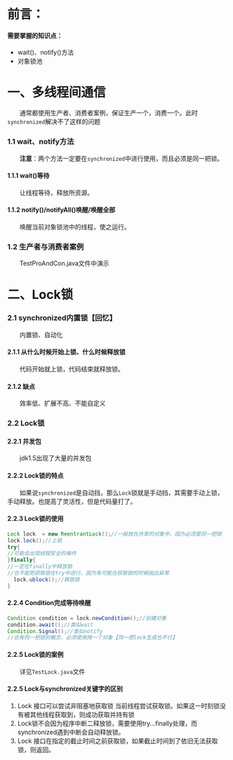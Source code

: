# 前言：

#### 需要掌握的知识点：

- wait()、notify()方法
- 对象锁池



# 一、多线程间通信

&emsp;&emsp;通常都使用生产者、消费者案例，保证生产一个，消费一个。此时`synchronized`解决不了这样的问题



### 1.1 wait、notify方法

&emsp;&emsp;**注意**：两个方法一定要在`synchronized`中进行使用，而且必须是同一把锁。

#### 1.1.1 wait()等待

&emsp;&emsp;让线程等待，释放所资源。

#### 1.1.2 notify()/notifyAll()唤醒/唤醒全部

&emsp;&emsp;唤醒当前对象锁池中的线程，使之运行。



### 1.2 生产者与消费者案例

&emsp;&emsp;TestProAndCon.java文件中演示



# 二、Lock锁

### 2.1 synchronized内置锁【回忆】

&emsp;&emsp;内置锁、自动化

#### 2.1.1 从什么时候开始上锁、什么时候释放锁

&emsp;&emsp;代码开始就上锁，代码结束就释放锁。

#### 2.1.2 缺点

&emsp;&emsp;效率低、扩展不高、不能自定义



### 2.2 Lock锁

#### 2.2.1 并发包

&emsp;&emsp;jdk1.5出现了大量的并发包

#### 2.2.2 Lock锁的特点

&emsp;&emsp;如果说`synchronized`是自动挡，那么`Lock`锁就是手动挡，其需要手动上锁，手动释放。也提高了灵活性，但是代码量打了。

#### 2.2.3 Lock锁的使用

```java
Lock lock  = new ReentrantLock();//一般放在共享的对象中。因为必须是同一把锁
lock.lock();//上锁
try{
//可能会出现线程安全的操作
}finally{
//一定在finally中释放锁
//也不能把获取锁在try中进行，因为有可能在获取锁的时候抛出异常
  lock.ublock();//释放锁
}
```

#### 2.2.4 Condition完成等待唤醒

```java
Condition condition = lock.newCondition();//创建对象
condition.await();//类似wait
Condition.Signal();//类似notify
//也有同一把锁的概念，必须使用用一个对象【同一把lock生成也不行】
```

#### 2.2.5 Lock锁的案例

&emsp;&emsp;详见`TestLock.java`文件

#### 2.2.5 Lock与synchronized关键字的区别

1. Lock 接口可以尝试非阻塞地获取锁 当前线程尝试获取锁。如果这一时刻锁没有被其他线程获取到，则成功获取并持有锁
2. Lock锁不会因为程序中断二释放锁，需要使用try...finally处理，而synchronized遇到中断会自动释放锁。
3. Lock 接口在指定的截止时间之前获取锁，如果截止时间到了依旧无法获取锁，则返回。